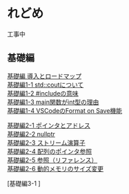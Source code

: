# れどめ

工事中

## 基礎編
[基礎編 導入とロードマップ](/learning_cpp_with_ai/src/basic_000_loadmap.html)<br>
[基礎編1-1 std::coutについて](/learning_cpp_with_ai/src/basic_001-1_stdcout.html)<br>
[基礎編1-2 #includeの意味](/learning_cpp_with_ai/src/basic_001-2_include.html)<br>
[基礎編1-3 main関数がint型の理由](/learning_cpp_with_ai/src/basic_001-3_main_int.html)<br>
[基礎編1-4 VSCodeのFormat on Save機能](/learning_cpp_with_ai/src/basic_001-4_Format_On_Save.html)<br>

[基礎編2-1 ポインタとアドレス]()<br>
[基礎編2-2 nullptr]()<br>
[基礎編2-3 ストリーム演算子]()<br>
[基礎編2-4 配列のポインタ参照]()<br>
[基礎編2-5 参照（リファレンス）]()<br>
[基礎編2-6 動的メモリのサイズ変更]()<br>

[基礎編3-1 ]
